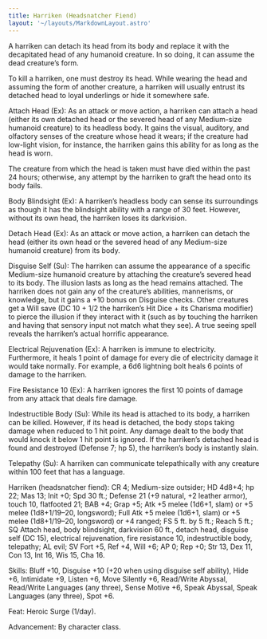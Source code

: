 ```yaml
---
title: Harriken (Headsnatcher Fiend)
layout: '~/layouts/MarkdownLayout.astro'
---
```

A harriken can detach its head from its body and replace it with the
decapitated head of any humanoid creature. In so doing, it can assume the dead
creature’s form.

To kill a harriken, one must destroy its head. While wearing the head and
assuming the form of another creature, a harriken will usually entrust its
detached head to loyal underlings or hide it somewhere safe.

Attach Head (Ex): As an attack or move action, a harriken can attach a head
(either its own detached head or the severed head of any Medium-size humanoid
creature) to its headless body. It gains the visual, auditory, and olfactory
senses of the creature whose head it wears; if the creature had low-light
vision, for instance, the harriken gains this ability for as long as the head
is worn.

The creature from which the head is taken must have died within the past 24
hours; otherwise, any attempt by the harriken to graft the head onto its body
fails.

Body Blindsight (Ex): A harriken’s headless body can sense its surroundings as
though it has the blindsight ability with a range of 30 feet. However, without
its own head, the harriken loses its darkvision.

Detach Head (Ex): As an attack or move action, a harriken can detach the head
(either its own head or the severed head of any Medium-size humanoid creature)
from its body.

Disguise Self (Su): The harriken can assume the appearance of a specific
Medium-size humanoid creature by attaching the creature’s severed head to its
body. The illusion lasts as long as the head remains attached. The harriken
does not gain any of the creature’s abilities, mannerisms, or knowledge, but
it gains a +10 bonus on Disguise checks. Other creatures get a Will save (DC
10 + 1/2 the harriken’s Hit Dice + its Charisma modifier) to pierce the
illusion if they interact with it (such as by touching the harriken and having
that sensory input not match what they see). A true seeing spell reveals the
harriken’s actual horrific appearance.

Electrical Rejuvenation (Ex): A harriken is immune to electricity.
Furthermore, it heals 1 point of damage for every die of electricity damage it
would take normally. For example, a 6d6 lightning bolt heals 6 points of
damage to the harriken.

Fire Resistance 10 (Ex): A harriken ignores the first 10 points of damage from
any attack that deals fire damage.

Indestructible Body (Su): While its head is attached to its body, a harriken
can be killed. However, if its head is detached, the body stops taking damage
when reduced to 1 hit point. Any damage dealt to the body that would knock it
below 1 hit point is ignored. If the harriken’s detached head is found and
destroyed (Defense 7; hp 5), the harriken’s body is instantly slain.

Telepathy (Su): A harriken can communicate telepathically with any creature
within 100 feet that has a language.

Harriken (headsnatcher fiend): CR 4; Medium-size outsider; HD 4d8+4; hp 22;
Mas 13; Init +0; Spd 30 ft.; Defense 21 (+9 natural, +2 leather armor), touch
10, flatfooted 21; BAB +4; Grap +5; Atk +5 melee (1d6+1, slam) or +5 melee
(1d8+1/19–20, longsword); Full Atk +5 melee (1d6+1, slam) or +5 melee
(1d8+1/19–20, longsword) or +4 ranged; FS 5 ft. by 5 ft.; Reach 5 ft.; SQ
Attach head, body blindsight, darkvision 60 ft., detach head, disguise self
(DC 15), electrical rejuvenation, fire resistance 10, indestructible body,
telepathy; AL evil; SV Fort +5, Ref +4, Will +6; AP 0; Rep +0; Str 13, Dex 11,
Con 13, Int 16, Wis 15, Cha 16.

Skills: Bluff +10, Disguise +10 (+20 when using disguise self ability), Hide
+6, Intimidate +9, Listen +6, Move Silently +6, Read/Write Abyssal, Read/Write
Languages (any three), Sense Motive +6, Speak Abyssal, Speak Languages (any
three), Spot +6.

Feat: Heroic Surge (1/day).

Advancement: By character class.

